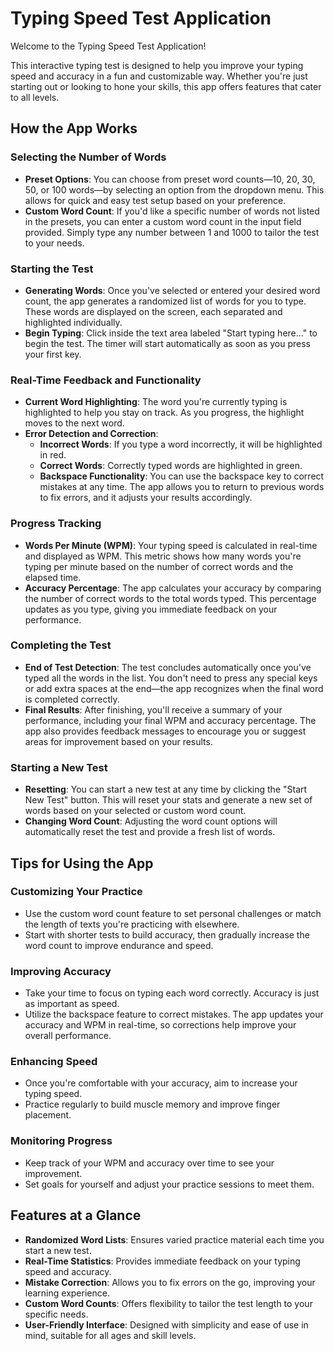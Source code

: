 # Typing Speed Test Application

Welcome to the Typing Speed Test Application!

This interactive typing test is designed to help you improve your typing speed and accuracy in a fun and customizable way. Whether you're just starting out or looking to hone your skills, this app offers features that cater to all levels.

## How the App Works

### Selecting the Number of Words
- **Preset Options**: You can choose from preset word counts—10, 20, 30, 50, or 100 words—by selecting an option from the dropdown menu. This allows for quick and easy test setup based on your preference.
- **Custom Word Count**: If you'd like a specific number of words not listed in the presets, you can enter a custom word count in the input field provided. Simply type any number between 1 and 1000 to tailor the test to your needs.

### Starting the Test
- **Generating Words**: Once you've selected or entered your desired word count, the app generates a randomized list of words for you to type. These words are displayed on the screen, each separated and highlighted individually.
- **Begin Typing**: Click inside the text area labeled "Start typing here..." to begin the test. The timer will start automatically as soon as you press your first key.

### Real-Time Feedback and Functionality
- **Current Word Highlighting**: The word you're currently typing is highlighted to help you stay on track. As you progress, the highlight moves to the next word.
- **Error Detection and Correction**:
  - **Incorrect Words**: If you type a word incorrectly, it will be highlighted in red.
  - **Correct Words**: Correctly typed words are highlighted in green.
  - **Backspace Functionality**: You can use the backspace key to correct mistakes at any time. The app allows you to return to previous words to fix errors, and it adjusts your results accordingly.

### Progress Tracking
- **Words Per Minute (WPM)**: Your typing speed is calculated in real-time and displayed as WPM. This metric shows how many words you're typing per minute based on the number of correct words and the elapsed time.
- **Accuracy Percentage**: The app calculates your accuracy by comparing the number of correct words to the total words typed. This percentage updates as you type, giving you immediate feedback on your performance.

### Completing the Test
- **End of Test Detection**: The test concludes automatically once you've typed all the words in the list. You don't need to press any special keys or add extra spaces at the end—the app recognizes when the final word is completed correctly.
- **Final Results**: After finishing, you'll receive a summary of your performance, including your final WPM and accuracy percentage. The app also provides feedback messages to encourage you or suggest areas for improvement based on your results.

### Starting a New Test
- **Resetting**: You can start a new test at any time by clicking the "Start New Test" button. This will reset your stats and generate a new set of words based on your selected or custom word count.
- **Changing Word Count**: Adjusting the word count options will automatically reset the test and provide a fresh list of words.

## Tips for Using the App

### Customizing Your Practice
- Use the custom word count feature to set personal challenges or match the length of texts you're practicing with elsewhere.
- Start with shorter tests to build accuracy, then gradually increase the word count to improve endurance and speed.

### Improving Accuracy
- Take your time to focus on typing each word correctly. Accuracy is just as important as speed.
- Utilize the backspace feature to correct mistakes. The app updates your accuracy and WPM in real-time, so corrections help improve your overall performance.

### Enhancing Speed
- Once you're comfortable with your accuracy, aim to increase your typing speed.
- Practice regularly to build muscle memory and improve finger placement.

### Monitoring Progress
- Keep track of your WPM and accuracy over time to see your improvement.
- Set goals for yourself and adjust your practice sessions to meet them.

## Features at a Glance
- **Randomized Word Lists**: Ensures varied practice material each time you start a new test.
- **Real-Time Statistics**: Provides immediate feedback on your typing speed and accuracy.
- **Mistake Correction**: Allows you to fix errors on the go, improving your learning experience.
- **Custom Word Counts**: Offers flexibility to tailor the test length to your specific needs.
- **User-Friendly Interface**: Designed with simplicity and ease of use in mind, suitable for all ages and skill levels.
